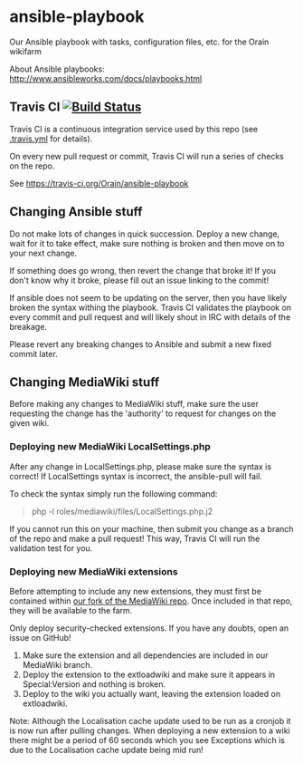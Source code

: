 ansible-playbook
================

Our Ansible playbook with tasks, configuration files, etc. for the Orain wikifarm

About Ansible playbooks: http://www.ansibleworks.com/docs/playbooks.html

Travis CI [![Build Status](https://travis-ci.org/Orain/ansible-playbook.png?branch=master)](https://travis-ci.org/Orain/ansible-playbook)
---------------------

Travis CI is a continuous integration service used by this repo (see [.travis.yml](https://github.com/Orain/ansible-playbook/blob/master/.travis.yml) for details).

On every new pull request or commit, Travis CI will run a series of checks on the repo.

See https://travis-ci.org/Orain/ansible-playbook

Changing Ansible stuff
----------------

Do not make lots of changes in quick succession. 
Deploy a new change, 
wait for it to take effect, 
make sure nothing is broken 
and then move on to your next change.

If something does go wrong, then revert the change that broke it!
If you don't know why it broke, please fill out an issue linking to the commit!

If ansible does not seem to be updating on the server, then you have likely broken the syntax withing the playbook.
Travis CI validates the playbook on every commit and pull request and will likely shout in IRC with details of the breakage.

Please revert any breaking changes to Ansible and submit a new fixed commit later.

Changing MediaWiki stuff
----------------

Before making any changes to MediaWiki stuff, make sure the user requesting the change has the 'authority' to request for changes on the given wiki.

### Deploying new MediaWiki LocalSettings.php

After any change in LocalSettings.php, please make sure the syntax is correct!
If LocalSettings syntax is incorrect, the ansible-pull will fail.

To check the syntax simply run the following command:
 > php -l roles/mediawiki/files/LocalSettings.php.j2

If you cannot run this on your machine, then submit you change as a branch of the repo and make a pull request! This way, Travis CI will run the validation test for you.

### Deploying new MediaWiki extensions

Before attempting to include any new extensions, they must first be contained within [our fork of the MediaWiki repo](https://github.com/Orain/mediawiki-core).
Once included in that repo, they will be available to the farm.

Only deploy security-checked extensions. If you have any doubts, open an issue on GitHub!

 1. Make sure the extension and all dependencies are included in our MediaWiki branch.
 2. Deploy the extension to the extloadwiki and make sure it appears in Special:Version and nothing is broken.
 4. Deploy to the wiki you actually want, leaving the extension loaded on extloadwiki.

Note: Although  the Localisation cache update used to be run as a cronjob it is now run after pulling changes. When
deploying a new extension to a wiki there might be a period of 60 seconds which you see Exceptions which is due to
the Localisation cache update being mid run!
